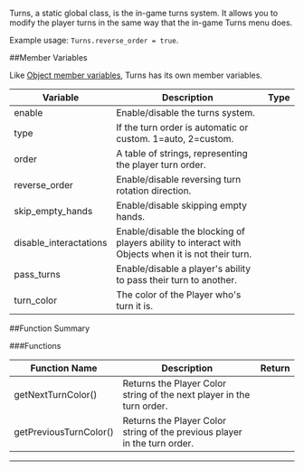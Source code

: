 Turns, a static global class, is the in-game turns system. It allows you to modify the player turns in the same way that the in-game Turns menu does.

Example usage: `Turns.reverse_order = true`.

##Member Variables

Like [Object member variables](/object#member-variables), Turns has its own member variables.

Variable | Description | Type
-- | -- | :--
<a class="anchor" id="enable"></a>enable | Enable/disable the turns system.  | [<span class="tag boo"></span>](/types)
<a class="anchor" id="type"></a>type | If the turn order is automatic or custom. 1=auto, 2=custom. | [<span class="tag int"></span>](/types)
<a class="anchor" id="order"></a>order | A table of strings, representing the player turn order. | [<span class="tag tab"></span>](/types)
<a class="anchor" id="reverse_order"></a>reverse_order | Enable/disable reversing turn rotation direction. | [<span class="tag boo"></span>](/types)
<a class="anchor" id="skip_empty_hands"></a>skip_empty_hands | Enable/disable skipping empty hands. | [<span class="tag boo"></span>](/types)
<a class="anchor" id="disable_interactations"></a>disable_interactations | Enable/disable the blocking of players ability to interact with Objects when it is not their turn. | [<span class="tag boo"></span>](/types)
<a class="anchor" id="pass_turns"></a>pass_turns | Enable/disable a player's ability to pass their turn to another. | [<span class="tag boo"></span>](/types)
<a class="anchor" id="turn_color"></a>turn_color | The color of the Player who's turn it is. | [<span class="tag str"></span>](/types)


##Function Summary

###Functions

Function Name | Description | Return
-- | -- | --:
<a class="anchor" id="getnextturncolor"></a>getNextTurnColor() | Returns the Player Color string of the next player in the turn order. | [<span class="ret str"></span>](/types)
<a class="anchor" id="getpreviousturncolor"></a>getPreviousTurnColor() | Returns the Player Color string of the previous player in the turn order. | [<span class="ret str"></span>](/types)



---
